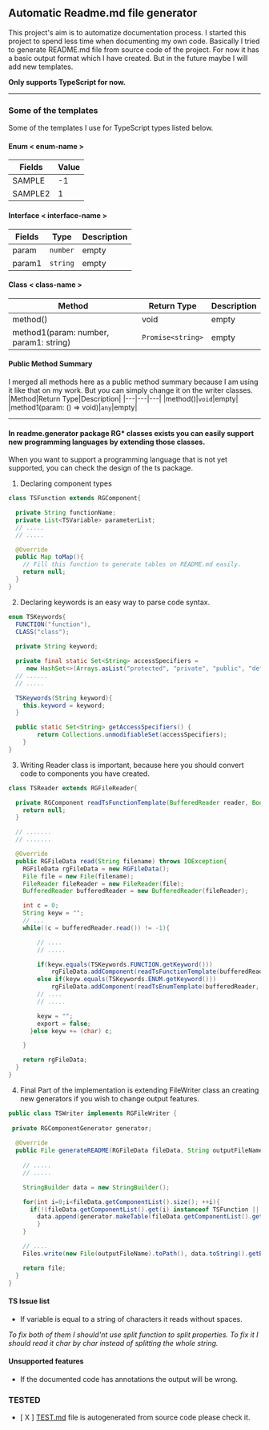 ## Automatic Readme.md file generator
This project's aim is to automatize documentation process. I started this project to spend less time when documenting my own code. Basically I tried to generate README.md file from source code of the project. For now it has a basic output format which I have created. But in the future maybe I will add new templates. 

__Only supports TypeScript for now.__

***

### Some of the templates
Some of the templates I use for TypeScript types listed below.

#### Enum < enum-name >
|Fields|Value|
|---|---|
|SAMPLE|-1|
|SAMPLE2|1|

#### Interface < interface-name >
|Fields|Type|Description|
|---|---|---|
|param|`number`|empty|
|param1|`string`|empty|

#### Class < class-name >
|Method|Return Type|Description
|---|---|---|
|method()|void|empty|
|method1(param: number, param1: string)|`Promise<string>`|empty|

#### Public Method Summary
I merged all methods here as a public method summary because I am using it like that on my work. But you can simply change it on the writer classes.
|Method|Return Type|Description|
|---|---|---|
|method()|`void`|empty|
|method1(param: () => void)|`any`|empty|

***

#### In readme.generator package RG* classes exists you can easily support new programming languages by extending those classes.

When you want to support a programming language that is not yet supported, you can check the design of the ts package.

1. Declaring component types 
```java
class TSFunction extends RGComponent{

  private String functionName;
  private List<TSVariable> parameterList;
  // .....
  // .....

  @Override
  public Map toMap(){
    // Fill this function to generate tables on README.md easily.
    return null;
  }
}
```

2. Declaring keywords is an easy way to parse code syntax.
```java
enum TSKeywords{
  FUNCTION("function"),
  CLASS("class");
  
  private String keyword;

  private final static Set<String> accessSpecifiers =
     new HashSet<>(Arrays.asList("protected", "private", "public", "default"));
  // ......
  // .....

  TSKeywords(String keyword){
    this.keyword = keyword;
  }

  public static Set<String> getAccessSpecifiers() {
        return Collections.unmodifiableSet(accessSpecifiers);
    }
}
```

3. Writing Reader class is important, because here you should convert code to components you have created. 
```java
class TSReader extends RGFileReader{

  private RGComponent readTsFunctionTemplate(BufferedReader reader, Boolean export){
    return null;
  }

  // .......
  // .......

  @Override
  public RGFileData read(String filename) throws IOException{
    RGFileData rgFileData = new RGFileData();
    File file = new File(filename);
    FileReader fileReader = new FileReader(file);
    BufferedReader bufferedReader = new BufferedReader(fileReader);

    int c = 0;
    String keyw = "";
    // ...
    while((c = bufferedReader.read()) != -1){

        // ....
        // .....

        if(keyw.equals(TSKeywords.FUNCTION.getKeyword()))
            rgFileData.addComponent(readTsFunctionTemplate(bufferedReader, export));
        else if(keyw.equals(TSKeywords.ENUM.getKeyword()))
            rgFileData.addComponent(readTsEnumTemplate(bufferedReader, export));
        // ....
        // .....

        keyw = "";
        export = false;
      }else keyw += (char) c;

    }

    return rgFileData;
  }
}
```

4. Final Part of the implementation is extending FileWriter class an creating new generators if you wish to change output features.
```java
public class TSWriter implements RGFileWriter {
 
 private RGComponentGenerator generator;
  
  @Override
  public File generateREADME(RGFileData fileData, String outputFileName) throws IOException {
    
    // .....
    // .....

    StringBuilder data = new StringBuilder();

    for(int i=0;i<fileData.getComponentList().size(); ++i){
      if(!(fileData.getComponentList().get(i) instanceof TSFunction || fileData.getComponentList().get(i) instanceof TSVariable)){
        data.append(generator.makeTable(fileData.getComponentList().get(i)));
        }
    }

    // ....
    Files.write(new File(outputFileName).toPath(), data.toString().getBytes());

    return file;
  }
}

```

#### TS Issue list
* If variable is equal to a string of characters it reads without spaces.

_To fix both of them I should'nt use split function to split properties. To fix it I should read it char by char instead of splitting the whole string._

#### Unsupported features
* If the documented code has annotations the output will be wrong.

### TESTED 
- [ X ] [TEST.md](TEST.md) file is autogenerated from source code please check it. 